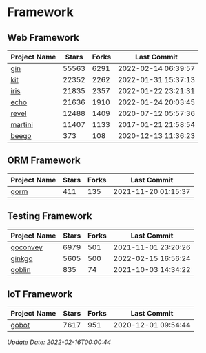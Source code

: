 # Framework

## Web Framework
| Project Name | Stars | Forks | Last Commit |
| ------------ | ----- | ----- | ----------- |
| [gin](https://github.com/gin-gonic/gin) | 55563 | 6291 | 2022-02-14 06:39:57 |
| [kit](https://github.com/go-kit/kit) | 22352 | 2262 | 2022-01-31 15:37:13 |
| [iris](https://github.com/kataras/iris) | 21835 | 2357 | 2022-01-22 23:21:31 |
| [echo](https://github.com/labstack/echo) | 21636 | 1910 | 2022-01-24 20:03:45 |
| [revel](https://github.com/revel/revel) | 12488 | 1409 | 2020-07-12 05:57:36 |
| [martini](https://github.com/go-martini/martini) | 11407 | 1133 | 2017-01-21 21:58:54 |
| [beego](https://github.com/astaxie/beego) | 373 | 108 | 2020-12-13 11:36:23 |

## ORM Framework
| Project Name | Stars | Forks | Last Commit |
| ------------ | ----- | ----- | ----------- |
| [gorm](https://github.com/jinzhu/gorm) | 411 | 135 | 2021-11-20 01:15:37 |

## Testing Framework
| Project Name | Stars | Forks | Last Commit |
| ------------ | ----- | ----- | ----------- |
| [goconvey](https://github.com/smartystreets/goconvey) | 6979 | 501 | 2021-11-01 23:20:26 |
| [ginkgo](https://github.com/onsi/ginkgo) | 5605 | 500 | 2022-02-15 16:56:24 |
| [goblin](https://github.com/franela/goblin) | 835 | 74 | 2021-10-03 14:34:22 |

## IoT Framework
| Project Name | Stars | Forks | Last Commit |
| ------------ | ----- | ----- | ----------- |
| [gobot](https://github.com/hybridgroup/gobot) | 7617 | 951 | 2020-12-01 09:54:44 |

*Update Date: 2022-02-16T00:00:44*